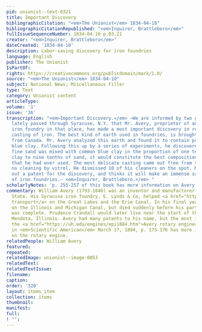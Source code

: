 ```yaml
---
pid: unionist--text-0321
title: Important Discovery
bibliographicCitation: "<em>The Unionist</em> 1834-04-10"
bibliographicCitationRepublished: "<em>Inquirer, Brattleboro</em>"
fullIssueSequenceNumber: 1834-04-10 p.03.21
creator: "<em>Inquirer, Brattleboro</em>"
dateCreated: '1834-04-10'
description: Labor-saving discovery for iron foundries
language: English
publisher: The Unionist
IsPartOf: 
rights: https://creativecommons.org/publicdomain/mark/1.0/
source: "<em>The Unionist</em> 1834-04-10"
subject: National News; Miscellaneous Filler
type: Text
category: Unionist content
articleType: 
volume: '1'
issue: '36'
transcription: "<em>Important Discovery.</em> —We are informed by two gentleman who
  lately passed through Syracuse, N.Y. that Mr. Avery, proprietor of an extensive
  iron foundry in that place, has made a most important discovery in relation to the
  casting of iron. The best kind of earth used in foundries, is brought we believe,
  from Canada. Mr. Avery analyzed this earth and found it to contain proportion of
  blue clay. Following this up by a series of experiments, he discovered that if common
  fine sand was mixed with common blue clay in the proportion of one tenth part of
  clay to nine tenths of sand, it would constitute the best composition for casting
  that he had ever used. The most delicate casting came out free from sand; requiring
  no cleaning by vitrol. He dismissed 10 of his cleaners on the spot. Mr. A. has taken
  out a patent for the discovery, and thinks it will make an immense saving the expense
  of iron foundries.— <em>Inquirer, Brattleboro.</em> "
scholarlyNotes: 'p. 255-257 of this book has more information on Avery: https://quod.lib.umich.edu/m/moa/aja2321.0001.001/278?page=root;rgn=full+text;size=100;view=image'
commentary: William Avery (1793-1840) was an inventor and manufactorer in New York
  State. His Syracuse iron foundry, E. Lynds & Co, helped <a href="https://www.maritimehistoryofthegreatlakes.ca/Documents/Engines/default.asp?ID=s005">revolutionize
  transport</a> on the Great Lakes and the Erie Canal. In his final years, he worked
  on the Illinois and Michigan Canal, but died suddenly before his part of the job
  was complete. Prudence Crandall would later live near the start of this canal in
  Mendota, Illinois. Avery had many patents to his name, but the most important was
  the <a href="https://uh.edu/engines/epi1884.htm">Avery rotary engine</a>. An article
  in <em>Scientific American</em> March 17, 1894, p. 175-176 has more information
  on the rotary engine.
relatedPeople: William Avery
featured: 
repeated: 
relatedImage: unionist--image-0053
relatedText: 
relatedTextIssue: 
filename: 
caption: 
order: '320'
layout: items_item
collection: items
thumbnail: 
manifest: 
full: 
! '': 
---
```

